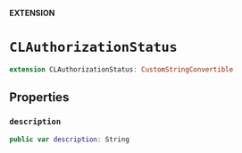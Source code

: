 **EXTENSION**

# `CLAuthorizationStatus`
```swift
extension CLAuthorizationStatus: CustomStringConvertible
```

## Properties
### `description`

```swift
public var description: String
```
